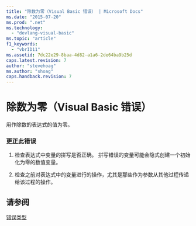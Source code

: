 ```yaml
---
title: "除数为零（Visual Basic 错误） | Microsoft Docs"
ms.date: "2015-07-20"
ms.prod: ".net"
ms.technology: 
  - "devlang-visual-basic"
ms.topic: "article"
f1_keywords: 
  - "vbrID11"
ms.assetid: 7dc22e29-8baa-4d82-a1a6-2de64ba9b25d
caps.latest.revision: 7
author: "stevehoag"
ms.author: "shoag"
caps.handback.revision: 7
---
```

# 除数为零（Visual Basic 错误）
用作除数的表达式的值为零。  
  
### 更正此错误  
  
1.  检查表达式中变量的拼写是否正确。 拼写错误的变量可能会隐式创建一个初始化为零的数值变量。  
  
2.  检查之前对表达式中的变量进行的操作，尤其是那些作为参数从其他过程传递给该过程的操作。  
  
## 请参阅  
 [错误类型](../../visual-basic/programming-guide/language-features/error-types.md)